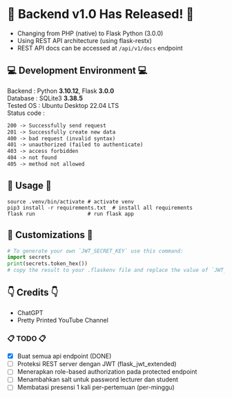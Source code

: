 # 🚀 Backend v1.0 Has Released! 🚀
- Changing from PHP (native) to Flask Python (3.0.0)
- Using REST API architecture (using flask-restx)
- REST API docs can be accessed at `/api/v1/docs` endpoint 

## 💻 Development Environment 💻
<p>
Backend     : Python <strong>3.10.12</strong>, Flask <strong>3.0.0</strong><br>
Database    : SQLite3 <strong>3.38.5</strong><br>
Tested OS   : Ubuntu Desktop 22.04 LTS<br> 
Status code :
</p>

```txt
200 -> Successfully send request
201 -> Successfully create new data
400 -> bad request (invalid syntax)
401 -> unauthorized (failed to authenticate)
403 -> access forbidden
404 -> not found
405 -> method not allowed
```

## 🚧 Usage 🚧
```shell
source .venv/bin/activate # activate venv
pip3 install -r requirements.txt  # install all requirements
flask run                 # run flask app
```

## 🐍 Customizations 🐍
```python
# To generate your own `JWT_SECRET_KEY` use this command:
import secrets
print(secrets.token_hex())
# copy the result to your .flaskenv file and replace the value of `JWT_SECRET_KEY` variable.
```

## 👇 Credits 👇
- ChatGPT
- Pretty Printed YouTube Channel

### 📋 TODO 📋
- [X] Buat semua api endpoint (DONE)
- [ ] Proteksi REST server dengan JWT (flask_jwt_extended)
- [ ] Menerapkan role-based authorization pada protected endpoint
- [ ] Menambahkan salt untuk password lecturer dan student
- [ ] Membatasi presensi 1 kali per-pertemuan (per-minggu)